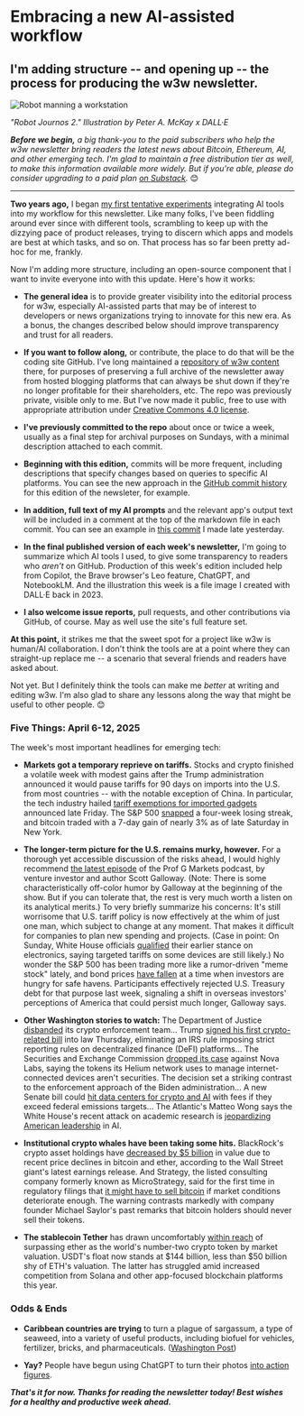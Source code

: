 <!--

Used a multi-step, AI-assisted process to write this commit's headline and subhead.

First, I ran this prompt though multiple AI apps...

Could you please draft 5 possible headlines and 5 possible sub-headlines for this draft of my newsletter?

# Response from Copilot

### Headlines:
1. "The Future of Journalism: Human and AI Collaboration in Action"
2. "Transparency and Tech: How AI Shapes This Week’s W3W"
3. "AI-Assisted News: Behind the Scenes of W3W’s Evolution"
4. "From Experiment to Structure: W3W’s Open-Source Journey"
5. "Empowering Journalism with AI: Lessons from W3W"

### Sub-Headlines:
1. "Integrating AI tools into the editorial process for better visibility and innovation"
2. "A new approach to commits, transparency, and collaboration on GitHub"
3. "Exploring the sweet spot where human creativity meets AI assistance"
4. "How AI tools are making journalism faster, smarter, and more open"
5. "Inviting readers and developers to contribute to the future of W3W"

# Response from Leo/Llama 3.1

Here are five possible headlines and five possible sub-headlines for your newsletter:

**Headlines**
1. **AI-Assisted Journalism: A New Era for w3w**
2. **Transparency and Trust: Open-Source Component for w3w**
3. **Human/AI Collaboration: The Future of Newsletters**
4. **Five Things: Emerging Tech News for April 6-12, 2025**
5. **Tariff Reprieve and Crypto Market Shifts: Key Takeaways**

**Sub-headlines**
1. **w3w Goes Open-Source: A Look at the New GitHub Repository**
2. **Lessons Learned: How AI Tools Are Improving My Workflow**
3. **Tariff Exemptions and Market Volatility: A Closer Look**
4. **Crypto Whales Take Hits: BlackRock and Strategy's Bitcoin Holdings**
5. **Sargassum to Biofuel: Caribbean Countries Find Creative Solutions**





# Response from ChatGPT

📰 Headline Options
Inside the Machine: How AI Is Changing This Newsletter

From Ad-Hoc to Open Source: w3w’s New Editorial Workflow

What Happens When You Publish with a Robot?

AI in the Newsroom: A Personal Update from w3w

Git Commit, Then Send: An Experiment in Transparent Journalism

✍️ Sub-headline Options
Two years after dabbling with AI tools, I'm now opening up the process—on GitHub—for all to see.

The w3w newsletter is going open source and AI-assisted—come see how the sausage gets made.

This week marks a shift: structured use of AI, public commits, and editorial transparency.

Plus: Crypto shakeups, tariff turmoil, and the rise of Tether—your weekly emerging tech roundup.

From DALL·E to ChatGPT, here’s a behind-the-scenes look at how the newsletter is built now.

Would you like me to match specific headline + sub-headline pairs based on different themes (e.g. transparency, AI, crypto angle), or do you want a more playful tone for any of them?


# Response from NotebookLM

Here are 5 possible headlines and 5 possible sub-headlines for your newsletter draft from April 13, 2025, drawing from the information in the provided source:

**Possible Headlines:**

*   **w3w Goes Open Source:** Inside the AI-Powered Newsletter's New Workflow.
*   **Tariff Truce (Mostly):** Tech Reacts to Trump's 90-Day Import Pause.
*   **AI Joins the Newsroom:** w3w Reveals Its Collaborative Approach on GitHub.
*   **Uncertainty Lingers Despite Tariff Pause:** Experts Warn of Continued Economic Risks.
*   **From Pixels to Plastic:** ChatGPT Turns Photos into Action Figures.

**Possible Sub-headlines:**

*   Peter McKay details the integration of Copilot, Leo, ChatGPT, and NotebookLM in this week's edition, now with full transparency on GitHub.
*   The tech sector celebrates exemptions, but the long-term impact of the administration's trade policy remains a concern.
*   Explore the enhanced visibility into w3w's editorial process, including AI prompts and outputs, now available on an open GitHub repository.
*   Venture investor Scott Galloway cautions against the unpredictable nature of US tariff policy and its effect on the market.
*   A lighter look at emerging tech as users find a novel application for OpenAI's popular chatbot.




Based on above responses, I consolidated all the suggested headlines and subheads into one markdown file. Then I used ChatGPT to narrow it down and made final edit myself.

Full ChatGPT dialog is public at https://chatgpt.com/share/67fc19c0-9638-8013-ba30-4e1c6a273961

-->

# Embracing a new AI-assisted workflow
## I'm adding structure -- and opening up -- the process for producing the w3w newsletter. 
![Robot manning a workstation](https://w3w.news/img/illos/robot-journos-2-cropped.jpg)

*"Robot Journos 2." Illustration by Peter A. McKay x DALL·E*

*<strong>Before we begin,</strong> a big thank-you to the paid subscribers who help the w3w newsletter bring readers the latest news about Bitcoin, Ethereum, AI, and other emerging tech. I'm glad to maintain a free distribution tier as well, to make this information available more widely. But if you're able, please do consider upgrading to a paid plan [on Substack](https://w3wnews.substack.com/subscribe).* 😊

<hr>

**Two years ago,** I began [my first tentative experiments](https://medium.com/the-modern-scientist/robots-and-humans-a-new-era-in-journalism-b07bd6d33eb5) integrating AI tools into my workflow for this newsletter. Like many folks, I've been fiddling around ever since with different tools, scrambling to keep up with the dizzying pace of product releases, trying to discern which apps and models are best at which tasks, and so on. That process has so far been pretty ad-hoc for me, frankly.

Now I'm adding more structure, including an open-source component that I want to invite everyone into with this update. Here's how it works:

- **The general idea** is to provide greater visibility into the editorial process for w3w, especially AI-assisted parts that may be of interest to developers or news organizations trying to innovate for this new era. As a bonus, the changes described below should improve transparency and trust for all readers.

- **If you want to follow along,** or contribute, the place to do that will be the coding site GitHub. I've long maintained a [repository of w3w content](https://github.com/peteramckay/w3wnewsletter) there, for purposes of preserving a full archive of the newsletter away from hosted blogging platforms that can always be shut down if they're no longer profitable for their shareholders, etc. The repo was previously private, visible only to me. But I've now made it public, free to use with appropriate attribution under [Creative Commons 4.0 license](https://creativecommons.org/licenses/by/4.0/).

- **I've previously committed to the repo** about once or twice a week, usually as a final step for archival purposes on Sundays, with a minimal description attached to each commit.

- **Beginning with this edition,** commits will be more frequent, including descriptions that specify changes based on queries to specific AI platforms. You can see the new approach in the [GitHub commit history](https://github.com/peteramckay/w3wnewsletter/commits/master/2025/2025-04-13-wir.md) for this edition of the newsleter, for example.

- **In addition, full text of my AI prompts** and the relevant app's output text will be included in a comment at the top of the markdown file in each commit. You can see an example in [this commit](https://github.com/peteramckay/w3wnewsletter/commit/27aa37d6332cee60580d9eb9d4bda47da84b793a) I made late yesterday.

- **In the final published version of each week's newsletter,** I'm going to summarize which AI tools I used, to give some transparency to readers who *aren't* on GitHub. Production of this week's edition included help from Copilot, the Brave browser's Leo feature, ChatGPT, and NotebookLM. And the illustration this week is a file image I created with DALL·E back in 2023.

- **I also welcome issue reports,** pull requests, and other contributions via GitHub, of course. May as well use the site's full feature set.

**At this point,** it strikes me that the sweet spot for a project like w3w is human/AI collaboration. I don't think the tools are at a point where they can straight-up replace me -- a scenario that several friends and readers have asked about.

Not yet. But I definitely think the tools can make me *better* at writing and editing w3w. I'm also glad to share any lessons along the way that might be useful to other people. 😊

### Five Things: April 6-12, 2025

The week's most important headlines for emerging tech:

- **Markets got a temporary reprieve on tariffs.** Stocks and crypto finished a volatile week with modest gains after the Trump administration announced it would pause tariffs for 90 days on imports into the U.S. from most countries -- with the notable exception of China. In particular, the tech industry hailed [tariff exemptions for imported gadgets](https://www.wsj.com/tech/trump-exempts-smartphones-other-electronics-from-chinese-tariffs-dd8eb31f?st=P2Eafr&reflink=desktopwebshare_permalink) announced late Friday. The S&P 500 [snapped](https://www.marketwatch.com/livecoverage/stock-market-today-dow-s-p-500-and-nasdaq-set-for-weaker-start-fedex-nike-shares-slump/card/u-s-stocks-end-higher-friday-as-s-p-500-snaps-four-straight-weeks-of-losses-MgwIOqiuNIPFtfjFUvFM) a four-week losing streak, and bitcoin traded with a 7-day gain of nearly 3% as of late Saturday in New York.

- **The longer-term picture for the U.S. remains murky, however.** For a thorough yet accessible discussion of the risks ahead, I would highly recommend [the latest episode](https://www.youtube.com/watch?v=cP5h_C1tu_U) of the Prof G Markets podcast, by venture investor and author Scott Galloway.  (Note: There is some characteristically off-color humor by Galloway at the beginning of the show. But if you can tolerate that, the rest is very much worth a listen on its analytical merits.) To very briefly summarize his concerns: It's still worrisome that U.S. tariff policy is now effectively at the whim of just one man, which subject to change at any moment. That makes it difficult for companies to plan new spending and projects. (Case in point: On Sunday, White House officials [qualified](https://www.msn.com/en-ca/money/topstories/us-commerce-secretary-says-exempted-electronic-products-to-come-under-separate-tariffs/ar-AA1CPHQG) their earlier stance on electronics, saying targeted tariffs on some devices are still likely.) No wonder the S&P 500 has been trading more like a rumor-driven "meme stock" lately, and bond prices [have fallen](https://www.msn.com/en-us/money/markets/treasury-bond-yield-set-for-largest-weekly-rise-since-1981-this-isn-t-normal-and-it-worries-wall-street/ar-AA1CL5cn) at a time when investors are hungry for safe havens. Participants effectively rejected U.S. Treasury debt for that purpose last week, signaling a shift in overseas investors' perceptions of America that could persist much longer, Galloway says.

- **Other Washington stories to watch:** The Department of Justice [disbanded](https://www.reuters.com/world/us/us-justice-dept-disbands-cryptocurrency-enforcement-unit-2025-04-08/) its crypto enforcement team... Trump [signed his first crypto-related bill](https://decrypt.co/314409/trump-first-president-sign-crypto-bill) into law Thursday, eliminating an IRS rule imposing strict reporting rules on decentralized finance (DeFI) platforms... The Securities and Exchange Commission [dropped its case](https://decrypt.co/314437/sec-dismisses-helium-case-ending-gary-genslers-final-act) against Nova Labs, saying the tokens its Helium network uses to manage internet-connected devices aren't securities. The decision set a striking contrast to the enforcement approach of the Biden administration... A new Senate bill could [hit data centers for crypto and AI](https://cointelegraph.com/news/us-bill-threatens-crypto-ai-data-centers-fees-report) with fees if they exceed federal emissions targets...  The Atlantic's Matteo Wong says the White House's recent attack on academic research is [jeopardizing American leadership](https://www.theatlantic.com/technology/archive/2025/04/trump-jeopardizing-ai-boom/682404/) in AI.

- **Institutional crypto whales have been taking some hits.** BlackRock's crypto asset holdings have [decreased by $5 billion](https://decrypt.co/314499/blackrock-crypto-asset-holdings-down-5-billion-bitcoin-ethereum-fall) in value due to recent price declines in bitcoin and ether, according to the Wall Street giant's latest earnings release. And Strategy, the listed consulting company formerly known as MicroStrategy, said for the first time in regulatory filings that [it might have to sell bitcoin](https://news.google.com/read/CBMiZkFVX3lxTE0wZmc2RWsySkFyUWh0a3VEbGtmUXBVZTFyNWVScWtPdEFpZWlxU0cyb1c2VUM3RG1lMklxVDBiYUVBRS1VSlpwYVhkZkFSYVFPMEJUUWhtTmVXN1QySklEc3NjOTA2dw?hl=en-US&gl=US&ceid=US%3Aen) if market conditions deteriorate enough. The warning contrasts markedly with company founder Michael Saylor's past remarks that bitcoin holders should never sell their tokens.

- **The stablecoin Tether** has drawn uncomfortably [within reach](https://finance.yahoo.com/news/tether-flip-ethereum-jan3-ceo-141558019.html) of surpassing ether as the world's number-two crypto token by market valuation. USDT's float now stands at $144 billion, less than $50 billion shy of ETH's valuation. The latter has struggled amid increased competition from Solana and other app-focused blockchain platforms this year.   

### Odds & Ends

- **Caribbean countries are trying** to turn a plague of sargassum, a type of seaweed, into a variety of useful products, including biofuel for vehicles, fertilizer, bricks, and pharmaceuticals. ([Washington Post](https://news.google.com/read/CBMinwFBVV95cUxPQm9hRGxHSVJTOU14Yzh2eWdqZEh2b1JkaHYxaDlMd3IyeDR1QVBNcFBjUklyXzRlOWJQbDJYWFBOd2dmWXJUMkdzckdTNVR6dkhiZVFxdU1JN3dtTVpweTdFSW9GTlRkcVZHdHQ3azRzeUR0elYyNGNpQ0ZRNDZKWnJobG9QZEZEcnpHODVyejRYQUJzRkY0TWxHRlEzdTA?hl=en-US&gl=US&ceid=US%3Aen))

- **Yay?** People have begun using ChatGPT to turn their photos [into action figures](https://www.yahoo.com/news/chatgpt-ai-action-figure-trend-what-is-it-and-how-can-i-join-in-200532692.html).

_**That's it for now. Thanks for reading the newsletter today! Best wishes for a healthy and productive week ahead.**_

